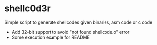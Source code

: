 # shellc0d3r
Simple script to generate shellcodes given binaries, asm code or c code


- Add 32-bit support to avoid "not found shellcode.o" error
- Some execution example for README
